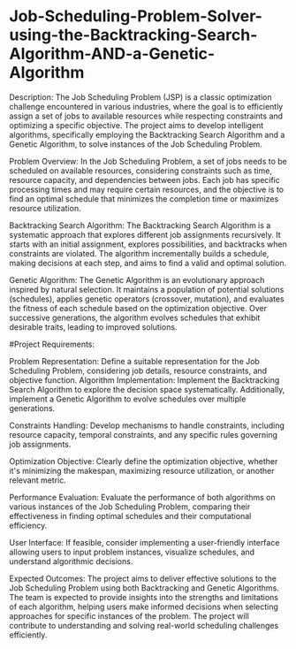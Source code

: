 # Job-Scheduling-Problem-Solver-using-the-Backtracking-Search-Algorithm-AND-a-Genetic-Algorithm

Description: The Job Scheduling Problem (JSP) is a classic optimization challenge encountered in various
industries, where the goal is to efficiently assign a set of jobs to available resources while respecting constraints
and optimizing a specific objective. The project aims to develop intelligent algorithms, specifically employing
the Backtracking Search Algorithm and a Genetic Algorithm, to solve instances of the Job Scheduling Problem.

Problem Overview: In the Job Scheduling Problem, a set of jobs needs to be scheduled on available resources,
considering constraints such as time, resource capacity, and dependencies between jobs. Each job has specific
processing times and may require certain resources, and the objective is to find an optimal schedule that
minimizes the completion time or maximizes resource utilization.

Backtracking Search Algorithm: The Backtracking Search Algorithm is a systematic approach that explores
different job assignments recursively. It starts with an initial assignment, explores possibilities, and backtracks
when constraints are violated. The algorithm incrementally builds a schedule, making decisions at each step,
and aims to find a valid and optimal solution.

Genetic Algorithm: The Genetic Algorithm is an evolutionary approach inspired by natural selection. It maintains
a population of potential solutions (schedules), applies genetic operators (crossover, mutation), and evaluates
the fitness of each schedule based on the optimization objective. Over successive generations, the algorithm
evolves schedules that exhibit desirable traits, leading to improved solutions.

#Project Requirements:

Problem Representation: Define a suitable representation for the Job Scheduling Problem, considering
job details, resource constraints, and objective function.
Algorithm Implementation: Implement the Backtracking Search Algorithm to explore the decision space
systematically. Additionally, implement a Genetic Algorithm to evolve schedules over multiple
generations.

Constraints Handling: Develop mechanisms to handle constraints, including resource capacity, temporal
constraints, and any specific rules governing job assignments.

Optimization Objective: Clearly define the optimization objective, whether it's minimizing the
makespan, maximizing resource utilization, or another relevant metric.

Performance Evaluation: Evaluate the performance of both algorithms on various instances of the Job
Scheduling Problem, comparing their effectiveness in finding optimal schedules and their computational
efficiency.

User Interface: If feasible, consider implementing a user-friendly interface allowing users to input
problem instances, visualize schedules, and understand algorithmic decisions.

Expected Outcomes: The project aims to deliver effective solutions to the Job Scheduling Problem using both
Backtracking and Genetic Algorithms. The team is expected to provide insights into the strengths and limitations
of each algorithm, helping users make informed decisions when selecting approaches for specific instances of
the problem. The project will contribute to understanding and solving real-world scheduling challenges
efficiently.
